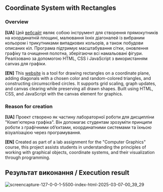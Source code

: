 ## Coordinate System with Rectangles
### Overview
**[UA]**
Цей [вебсайт](https://thedeiw.github.io/Rectangle-Canvas-Painter/) являє собою інструмент для створення прямокутників на координатній площині, малювання їхніх діагоналей із вибраним кольором і трикутниками випадкових кольорів, а також побудови описаних кіл. Програма підтримує масштабування сітки, оновлення графіку та очищення полотна, зберігаючи всі намальовані фігури. Реалізовано за допомогою HTML, CSS і JavaScript з використанням canvas для графіки.

**[EN]**
This [website](https://thedeiw.github.io/Rectangle-Canvas-Painter/) is a tool for drawing rectangles on a coordinate plane, adding diagonals with a chosen color and random-colored triangles, and constructing circumscribed circles. It supports grid scaling, graph updates, and canvas clearing while preserving all drawn shapes. Built using HTML, CSS, and JavaScript with the canvas element for graphics.

### Reason for creation
**[UA]**
Проект створено як частину лабораторної роботи для дисципліни "Комп'ютерна графіка". Він допомагає студентам зрозуміти принципи роботи з графічними об’єктами, координатними системами та їхньою візуалізацією через програмування.


**[EN]**
Created as part of a lab assignment for the "Computer Graphics" course, this project assists students in understanding the principles of working with graphical objects, coordinate systems, and their visualization through programming.

## Результат виконання / Execution result
![screencapture-127-0-0-1-5500-index-html-2025-03-07-00_39_29](https://github.com/user-attachments/assets/e270828c-e462-4be2-8346-a153e780b2d9)
